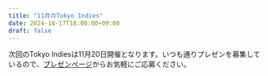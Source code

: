 ```yaml
---
title: "11月のTokyo Indies"
date: 2024-10-17T18:00:00+09:00
draft: false
---
```


次回のTokyo Indiesは11月20日開催となります。いつも通りプレゼンを募集しているので、[プレゼンページ](/present)からお気軽にご応募ください。
